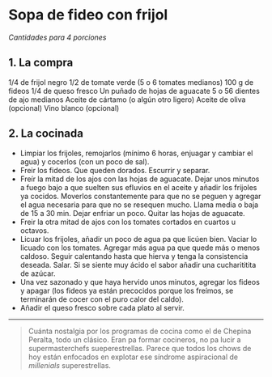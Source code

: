# Sopa de fideo con frijol

_Cantidades para 4 porciones_

## 1. La compra

1/4 de frijol negro
1/2 de tomate verde (5 o 6 tomates medianos)
100 g de fideos
1/4 de queso fresco
Un puñado de hojas de aguacate
5 o 56 dientes de ajo medianos
Aceite de cártamo (o algún otro ligero)
Aceite de oliva (opcional)
Vino blanco (opcional)

## 2. La cocinada

* Limpiar los frijoles, remojarlos (mínimo 6 horas, enjuagar y cambiar el agua) y cocerlos (con un poco de sal).
* Freir los fideos. Que queden dorados. Escurrir y separar.
* Freír la mitad de los ajos con las hojas de aguacate. Dejar unos minutos a fuego bajo a que suelten sus efluvios en el aceite y añadir los frijoles ya cocidos. Moverlos constantemente para que no se peguen y agregar el agua necesaria para que no se resequen mucho. Llama media o baja de 15 a 30 min. Dejar enfriar un poco. Quitar las hojas de aguacate.
* Freir la otra mitad de ajos con los tomates cortados en cuartos u octavos.
* Licuar los frijoles, añadir un poco de agua pa que licúen bien. Vaciar lo licuado con los tomates. Agregar más agua pa que quede más o menos caldoso. Seguir calentando hasta que hierva y tenga la consistencia deseada. Salar. Si se siente muy ácido el sabor añadir una cucharititita de azúcar.
* Una vez sazonado y que haya hervido unos minutos, agregar los fideos y apagar (los fideos ya están precocidos porque los freímos, se terminarán de cocer con el puro calor del caldo).
* Añadir el queso fresco sobre cada plato al servir.

* * *

> Cuánta nostalgia por los programas de cocina como el de Chepina Peralta, todo un clásico. Eran pa formar cocineros, no pa lucir a supermasterchefs sueperestrellas. Parece que todos los chows de hoy están enfocados en explotar ese síndrome aspiracional de _millenials_ superestrellas.
